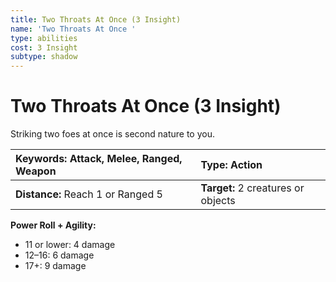 ```yaml
---
title: Two Throats At Once (3 Insight)
name: 'Two Throats At Once '
type: abilities
cost: 3 Insight
subtype: shadow
---
```


# Two Throats At Once (3 Insight)

Striking two foes at once is second nature to you.

| **Keywords:** Attack, Melee, Ranged, Weapon | **Type:** Action                   |
| :------------------------------------------ | :--------------------------------- |
| **Distance:** Reach 1 or Ranged 5           | **Target:** 2 creatures or objects |

**Power Roll + Agility:**

- 11 or lower: 4 damage
- 12–16: 6 damage
- 17+: 9 damage
